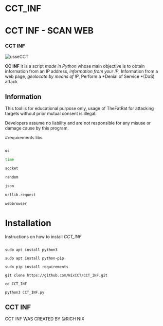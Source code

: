 # CCT_INF



# CCT INF - SCAN WEB

### CCT INF 

![usseCCT](https://user-images.githubusercontent.com/117029428/198891132-dc79f715-abd4-4867-8bc8-bd2cd4df443e.png)

**CC INF** It is a script *made in Python* whose main objective is to obtain information from an IP address, *information from your IP*, Information from a web page, *geolocate by means of IP*, Perform a *Denial of Service *(DoS) attack 

 ## Information

 This tool is for educational purpose only, usage of TheFatRat for attacking targets without prior mutual consent is illegal.

Developers assume no liability and are not responsible for any misuse or damage cause by this program.

#requirements libs

```bash

os

time

socket

random

json

urllib.request

webbrowser

```

# Installation

Instructions on how to install *CCT_INF*

```

sudo apt install python3

sudo apt install python-pip

sudo pip install requirements

git clone https://github.com/NixCCT/CCT_INF.git

cd CCT_INF

python3 CCT_INF.py

```

## CCT INF

CCT INF WAS CREATED BY @RIGH NIX
